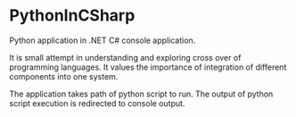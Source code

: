 # PythonInCSharp
Python application in .NET C# console application.

It is small attempt in understanding and exploring cross over of programming languages.
It values the importance of integration of different components into one system.

The application takes path of python script to run.
The output of python script execution is redirected to console output.
